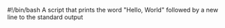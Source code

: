 #!/bin/bash
A script that prints the word "Hello, World" followed by a new line to the standard output
